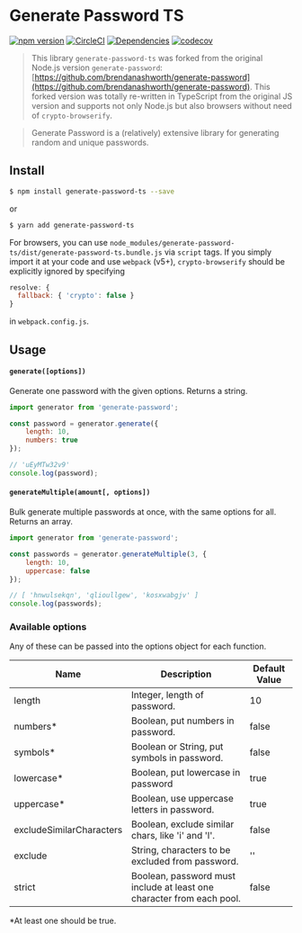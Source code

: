 

# Generate Password TS
[![npm version](https://badge.fury.io/js/generate-password-ts.svg)](https://badge.fury.io/js/generate-password-ts)
[![CircleCI](https://circleci.com/gh/junkurihara/generate-password.svg?style=svg)](https://circleci.com/gh/junkurihara/generate-password)
[![Dependencies](https://david-dm.org/junkurihara/generate-password.svg)](https://david-dm.org/junkurihara/generate-password)
[![codecov](https://codecov.io/gh/junkurihara/generate-password/branch/develop/graph/badge.svg)](https://codecov.io/gh/junkurihara/generate-password)

> This library `generate-password-ts` was forked from the original Node.js version `generate-password`:
> [https://github.com/brendanashworth/generate-password](https://github.com/brendanashworth/generate-password).
> This forked version was totally re-written in TypeScript from the original JS version and supports not only Node.js but also browsers without need of `crypto-browserify`.

> Generate Password is a (relatively) extensive library for generating random and unique passwords.

## Install

```bash
$ npm install generate-password-ts --save
```

or

```bash
$ yarn add generate-password-ts
```

For browsers, you can use `node_modules/generate-password-ts/dist/generate-password-ts.bundle.js` via `script` tags. If you simply import it at your code and use `webpack` (v5+), `crypto-browserify` should be explicitly ignored by specifying

```javascript
resolve: {
  fallback: { 'crypto': false }
}
```

in `webpack.config.js`.

## Usage

#### `generate([options])`

Generate one password with the given options. Returns a string.

```javascript
import generator from 'generate-password';

const password = generator.generate({
	length: 10,
	numbers: true
});

// 'uEyMTw32v9'
console.log(password);
```

#### `generateMultiple(amount[, options])`

Bulk generate multiple passwords at once, with the same options for all. Returns an array.

```javascript
import generator from 'generate-password';

const passwords = generator.generateMultiple(3, {
	length: 10,
	uppercase: false
});

// [ 'hnwulsekqn', 'qlioullgew', 'kosxwabgjv' ]
console.log(passwords);
```

### Available options
Any of these can be passed into the options object for each function.

| Name                     | Description                                                           | Default Value |
|--------------------------|-----------------------------------------------------------------------|---------------|
| length                   | Integer, length of password.                                          | 10            |
| numbers*                 | Boolean, put numbers in password.                                     | false         |
| symbols*                 | Boolean or String, put symbols in password.                           | false         |
| lowercase*               | Boolean, put lowercase in password                                    | true          |
| uppercase*               | Boolean, use uppercase letters in password.                           | true          |
| excludeSimilarCharacters | Boolean, exclude similar chars, like 'i' and 'l'.                     | false         |
| exclude                  | String, characters to be excluded from password.                      | ''            |
| strict                   | Boolean, password must include at least one character from each pool. | false         |

*At least one should be true.
